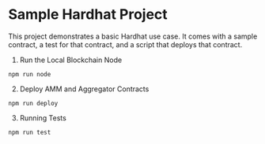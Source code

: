 # Sample Hardhat Project

This project demonstrates a basic Hardhat use case. It comes with a sample contract, a test for that contract, and a script that deploys that contract.

1. Run the Local Blockchain Node

```
npm run node
```

2. Deploy AMM and Aggregator Contracts

```
npm run deploy
```

3. Running Tests

```
npm run test

```
